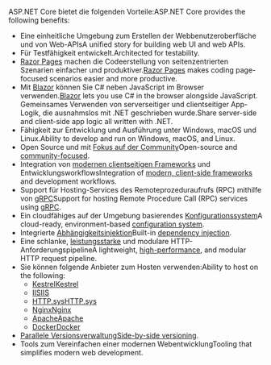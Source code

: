 <span data-ttu-id="76803-101">ASP.NET Core bietet die folgenden Vorteile:</span><span class="sxs-lookup"><span data-stu-id="76803-101">ASP.NET Core provides the following benefits:</span></span>

* <span data-ttu-id="76803-102">Eine einheitliche Umgebung zum Erstellen der Webbenutzeroberfläche und von Web-APIs</span><span class="sxs-lookup"><span data-stu-id="76803-102">A unified story for building web UI and web APIs.</span></span>
* <span data-ttu-id="76803-103">Für Testfähigkeit entwickelt.</span><span class="sxs-lookup"><span data-stu-id="76803-103">Architected for testability.</span></span>
* <span data-ttu-id="76803-104">[Razor Pages](xref:razor-pages/index) machen die Codeerstellung von seitenzentrierten Szenarien einfacher und produktiver.</span><span class="sxs-lookup"><span data-stu-id="76803-104">[Razor Pages](xref:razor-pages/index) makes coding page-focused scenarios easier and more productive.</span></span>
* <span data-ttu-id="76803-105">Mit [Blazor](xref:blazor/index) können Sie C# neben JavaScript im Browser verwenden.</span><span class="sxs-lookup"><span data-stu-id="76803-105">[Blazor](xref:blazor/index) lets you use C# in the browser alongside JavaScript.</span></span> <span data-ttu-id="76803-106">Gemeinsames Verwenden von serverseitiger und clientseitiger App-Logik, die ausnahmslos mit .NET geschrieben wurde.</span><span class="sxs-lookup"><span data-stu-id="76803-106">Share server-side and client-side app logic all written with .NET.</span></span>
* <span data-ttu-id="76803-107">Fähigkeit zur Entwicklung und Ausführung unter Windows, macOS und Linux.</span><span class="sxs-lookup"><span data-stu-id="76803-107">Ability to develop and run on Windows, macOS, and Linux.</span></span>
* <span data-ttu-id="76803-108">Open Source und mit [Fokus auf der Community](https://live.asp.net/)</span><span class="sxs-lookup"><span data-stu-id="76803-108">Open-source and [community-focused](https://live.asp.net/).</span></span>
* <span data-ttu-id="76803-109">Integration von [modernen clientseitigen Frameworks](xref:blazor/index) und Entwicklungsworkflows</span><span class="sxs-lookup"><span data-stu-id="76803-109">Integration of [modern, client-side frameworks](xref:blazor/index) and development workflows.</span></span>
* <span data-ttu-id="76803-110">Support für Hosting-Services des Remoteprozeduraufrufs (RPC) mithilfe von [gRPC](xref:grpc/index)</span><span class="sxs-lookup"><span data-stu-id="76803-110">Support for hosting Remote Procedure Call (RPC) services using [gRPC](xref:grpc/index).</span></span>
* <span data-ttu-id="76803-111">Ein cloudfähiges auf der Umgebung basierendes [Konfigurationssystem](xref:fundamentals/configuration/index)</span><span class="sxs-lookup"><span data-stu-id="76803-111">A cloud-ready, environment-based [configuration system](xref:fundamentals/configuration/index).</span></span>
* <span data-ttu-id="76803-112">Integrierte [Abhängigkeitsinjektion](xref:fundamentals/dependency-injection)</span><span class="sxs-lookup"><span data-stu-id="76803-112">Built-in [dependency injection](xref:fundamentals/dependency-injection).</span></span>
* <span data-ttu-id="76803-113">Eine schlanke, [leistungsstarke](https://github.com/aspnet/benchmarks) und modulare HTTP-Anforderungspipeline</span><span class="sxs-lookup"><span data-stu-id="76803-113">A lightweight, [high-performance](https://github.com/aspnet/benchmarks), and modular HTTP request pipeline.</span></span>
* <span data-ttu-id="76803-114">Sie können folgende Anbieter zum Hosten verwenden:</span><span class="sxs-lookup"><span data-stu-id="76803-114">Ability to host on the following:</span></span>
  * [<span data-ttu-id="76803-115">Kestrel</span><span class="sxs-lookup"><span data-stu-id="76803-115">Kestrel</span></span>](xref:fundamentals/servers/kestrel)
  * [<span data-ttu-id="76803-116">IIS</span><span class="sxs-lookup"><span data-stu-id="76803-116">IIS</span></span>](xref:host-and-deploy/iis/index)
  * [<span data-ttu-id="76803-117">HTTP.sys</span><span class="sxs-lookup"><span data-stu-id="76803-117">HTTP.sys</span></span>](xref:fundamentals/servers/httpsys)
  * [<span data-ttu-id="76803-118">Nginx</span><span class="sxs-lookup"><span data-stu-id="76803-118">Nginx</span></span>](xref:host-and-deploy/linux-nginx)
  * [<span data-ttu-id="76803-119">Apache</span><span class="sxs-lookup"><span data-stu-id="76803-119">Apache</span></span>](xref:host-and-deploy/linux-apache)
  * [<span data-ttu-id="76803-120">Docker</span><span class="sxs-lookup"><span data-stu-id="76803-120">Docker</span></span>](xref:host-and-deploy/docker/index)
* <span data-ttu-id="76803-121">[Parallele Versionsverwaltung](/dotnet/standard/choosing-core-framework-server#a-need-for-side-by-side-of-net-versions-per-application-level)</span><span class="sxs-lookup"><span data-stu-id="76803-121">[Side-by-side versioning](/dotnet/standard/choosing-core-framework-server#a-need-for-side-by-side-of-net-versions-per-application-level).</span></span>
* <span data-ttu-id="76803-122">Tools zum Vereinfachen einer modernen Webentwicklung</span><span class="sxs-lookup"><span data-stu-id="76803-122">Tooling that simplifies modern web development.</span></span>
